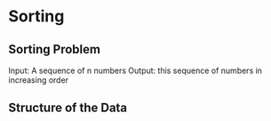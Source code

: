 # Sorting

## Sorting Problem
Input: A sequence of n numbers
Output: this sequence of numbers in increasing order

## Structure of the Data
